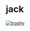 # jack
[![trophy](https://github-profile-trophy.vercel.app/?username=krreesh)](https://github.com/ryo-ma/github-profile-trophy)
